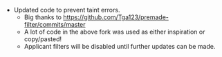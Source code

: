 * Updated code to prevent taint errors.
  - Big thanks to https://github.com/Tga123/premade-filter/commits/master
  - A lot of code in the above fork was used as either inspiration or copy/pasted!
  - Applicant filters will be disabled until further updates can be made.
